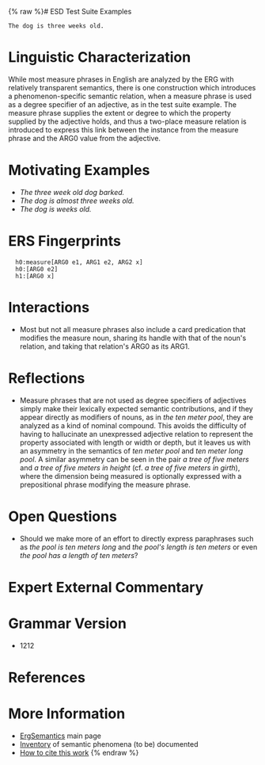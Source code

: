 {% raw %}# ESD Test Suite Examples

    The dog is three weeks old.

# Linguistic Characterization

While most measure phrases in English are analyzed by the ERG with
relatively transparent semantics, there is one construction which
introduces a phenomenon-specific semantic relation, when a measure
phrase is used as a degree specifier of an adjective, as in the test
suite example. The measure phrase supplies the extent or degree to which
the property supplied by the adjective holds, and thus a two-place
measure relation is introduced to express this link between the instance
from the measure phrase and the ARG0 value from the adjective.

# Motivating Examples

- *The three week old dog barked.*
- *The dog is almost three weeks old.*
- *The dog is weeks old.*

# ERS Fingerprints

      h0:measure[ARG0 e1, ARG1 e2, ARG2 x]
      h0:[ARG0 e2]
      h1:[ARG0 x]

# Interactions

- Most but not all measure phrases also include a card predication
that modifies the measure noun, sharing its handle with that of the
noun's relation, and taking that relation's ARG0 as its ARG1.

# Reflections

- Measure phrases that are not used as degree specifiers of adjectives
simply make their lexically expected semantic contributions, and if
they appear directly as modifiers of nouns, as in *the ten meter
pool*, they are analyzed as a kind of nominal compound. This avoids
the difficulty of having to hallucinate an unexpressed adjective
relation to represent the property associated with length or width
or depth, but it leaves us with an asymmetry in the semantics of
*ten meter pool* and *ten meter long pool*. A similar asymmetry can
be seen in the pair *a tree of five meters* and *a tree of five
meters in height* (cf. *a tree of five meters in girth*), where the
dimension being measured is optionally expressed with a
prepositional phrase modifying the measure phrase.

# Open Questions

- Should we make more of an effort to directly express paraphrases
such as *the pool is ten meters long* and *the pool's length is ten
meters* or even *the pool has a length of ten meters*?

# Expert External Commentary

# Grammar Version

- 1212

# References

# More Information

- [ErgSemantics](../ErgSemantics) main page
- [Inventory](../ErgSemantics_Inventory) of semantic phenomena (to be)
documented
- [How to cite this work](../ErgSemantics_HowToCite)
<update date omitted for speed>{% endraw %}